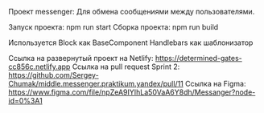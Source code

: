 Проект messenger:
Для обмена сообщениями между пользователями.

Запуск проекта: npm run start
Сборка проекта: npm run build

Используется Block как BaseComponent
Handlebars как шаблонизатор

Ссылка на развернутый проект на Netlify: https://determined-gates-cc856c.netlify.app
Ссылка на pull request Sprint 2: https://github.com/Sergey-Chumak/middle.messenger.praktikum.yandex/pull/11
Ссылка на Figma:  https://www.figma.com/file/npZeA9IYIhLa50VaA6Y8dh/Messanger?node-id=0%3A1